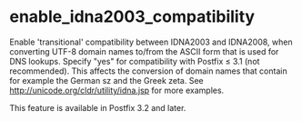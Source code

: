 # enable_idna2003_compatibility 

 Enable 'transitional' compatibility between IDNA2003 and IDNA2008,
when converting UTF-8 domain names to/from the ASCII form that is
used for DNS lookups. Specify "yes" for compatibility with Postfix
&le; 3.1 (not recommended). This affects the conversion of domain
names that contain for example the German sz and the Greek zeta.
See http://unicode.org/cldr/utility/idna.jsp for more examples.


 This feature is available in Postfix 3.2 and later.  


